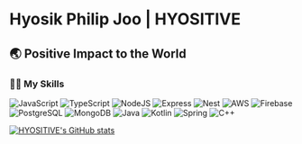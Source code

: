 # Hyosik Philip Joo | HYOSITIVE 

## 🌏 Positive Impact to the World

### 👨‍💻 My Skills

 ![JavaScript](https://img.shields.io/badge/javascript-F7DF1E?style=for-the-badge&logo=javascript&logoColor=white)
 ![TypeScript](https://img.shields.io/badge/typescript-3178C6?style=for-the-badge&logo=typescript&logoColor=white)
 ![NodeJS](https://img.shields.io/badge/node.js-6DA55F?style=for-the-badge&logo=node.js&logoColor=white)
 ![Express](https://img.shields.io/badge/express-000000?style=for-the-badge&logo=express&logoColor=white)
 ![Nest](https://img.shields.io/badge/Nest-E0234E?style=for-the-badge&logo=nestjs&logoColor=white)
 ![AWS](https://img.shields.io/badge/AWS-%23FF9900.svg?style=for-the-badge&logo=amazon-aws&logoColor=white)
 ![Firebase](https://img.shields.io/badge/firebase-FFCA28.svg?style=for-the-badge&logo=Firebase&logoColor=white)
 ![PostgreSQL](https://img.shields.io/badge/PostgreSQL-4169E1.svg?style=for-the-badge&logo=postgresql&logoColor=white) 
 ![MongoDB](https://img.shields.io/badge/MongoDB-47A248.svg?style=for-the-badge&logo=mongodb&logoColor=white)
 ![Java](https://img.shields.io/badge/java-007396.svg?style=for-the-badge&logo=java&logoColor=white)
 ![Kotlin](https://img.shields.io/badge/kotlin-7F52FF.svg?style=for-the-badge&logo=kotlin&logoColor=white)
 ![Spring](https://img.shields.io/badge/spring-%236DB33F.svg?style=for-the-badge&logo=spring&logoColor=white)
 ![C++](https://img.shields.io/badge/c++-%2300599C.svg?style=for-the-badge&logo=c%2B%2B&logoColor=white)
 
 
 [![HYOSITIVE's GitHub stats](https://github-readme-stats.vercel.app/api?username=HYOSITIVE&show_icons=true&hide=issues,contribs)](https://github.com/anuraghazra/github-readme-stats)



<!--
**HYOSITIVE/HYOSITIVE** is a  _special_ ✨ repository because its `README.md` (this file) appears on your GitHub profile.

Here are some ideas to get you started:

- 🔭 I’m currently working on ...
- 🌱 I’m currently learning ...
- 👯 I’m looking to collaborate on ...
- 🤔 I’m looking for help with ...
- 💬 Ask me about ...
- 📫 How to reach me: ...
- 😄 Pronouns: ...
- ⚡ Fun fact: ...
-->
